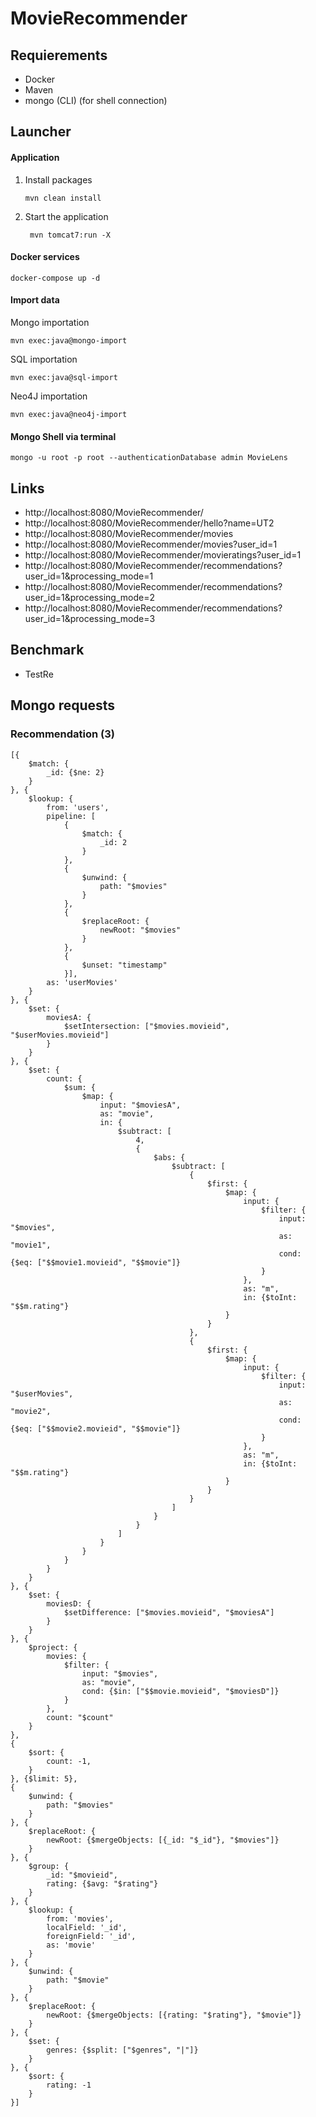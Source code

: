 # MovieRecommender

## Requierements

* Docker
* Maven
* mongo (CLI) (for shell connection)

## Launcher

#### Application

1) Install packages
    ```shell
    mvn clean install
    ```

2) Start the application
    ```shell
     mvn tomcat7:run -X
    ```

#### Docker services
```shell
docker-compose up -d
```

#### Import data

Mongo importation
```shell
mvn exec:java@mongo-import
```

SQL importation
```shell
mvn exec:java@sql-import
```

Neo4J importation
```shell
mvn exec:java@neo4j-import
```


#### Mongo Shell via terminal
```shell
mongo -u root -p root --authenticationDatabase admin MovieLens
```

## Links

* http://localhost:8080/MovieRecommender/
* http://localhost:8080/MovieRecommender/hello?name=UT2
* http://localhost:8080/MovieRecommender/movies
* http://localhost:8080/MovieRecommender/movies?user_id=1
* http://localhost:8080/MovieRecommender/movieratings?user_id=1
* http://localhost:8080/MovieRecommender/recommendations?user_id=1&processing_mode=1
* http://localhost:8080/MovieRecommender/recommendations?user_id=1&processing_mode=2
* http://localhost:8080/MovieRecommender/recommendations?user_id=1&processing_mode=3

## Benchmark

* TestRe

## Mongo requests

### Recommendation (3)

```json5
[{
    $match: {
        _id: {$ne: 2}
    }
}, {
    $lookup: {
        from: 'users',
        pipeline: [
            {
                $match: {
                    _id: 2
                }
            },
            {
                $unwind: {
                    path: "$movies"
                }
            },
            {
                $replaceRoot: {
                    newRoot: "$movies"
                }
            },
            {
                $unset: "timestamp"
            }],
        as: 'userMovies'
    }
}, {
    $set: {
        moviesA: {
            $setIntersection: ["$movies.movieid", "$userMovies.movieid"]
        }
    }
}, {
    $set: {
        count: {
            $sum: {
                $map: {
                    input: "$moviesA",
                    as: "movie",
                    in: {
                        $subtract: [
                            4,
                            {
                                $abs: {
                                    $subtract: [
                                        {
                                            $first: {
                                                $map: {
                                                    input: {
                                                        $filter: {
                                                            input: "$movies",
                                                            as: "movie1",
                                                            cond: {$eq: ["$$movie1.movieid", "$$movie"]}
                                                        }
                                                    },
                                                    as: "m",
                                                    in: {$toInt: "$$m.rating"}
                                                }
                                            }
                                        },
                                        {
                                            $first: {
                                                $map: {
                                                    input: {
                                                        $filter: {
                                                            input: "$userMovies",
                                                            as: "movie2",
                                                            cond: {$eq: ["$$movie2.movieid", "$$movie"]}
                                                        }
                                                    },
                                                    as: "m",
                                                    in: {$toInt: "$$m.rating"}
                                                }
                                            }
                                        }
                                    ]
                                }
                            }
                        ]
                    }
                }
            }
        }
    }
}, {
    $set: {
        moviesD: {
            $setDifference: ["$movies.movieid", "$moviesA"]
        }
    }
}, {
    $project: {
        movies: {
            $filter: {
                input: "$movies",
                as: "movie",
                cond: {$in: ["$$movie.movieid", "$moviesD"]}
            }
        },
        count: "$count"
    }
},
{
    $sort: {
        count: -1,
    }
}, {$limit: 5},
{
    $unwind: {
        path: "$movies"
    }
}, {
    $replaceRoot: {
        newRoot: {$mergeObjects: [{_id: "$_id"}, "$movies"]}
    }
}, {
    $group: {
        _id: "$movieid",
        rating: {$avg: "$rating"}
    }
}, {
    $lookup: {
        from: 'movies',
        localField: '_id',
        foreignField: '_id',
        as: 'movie'
    }
}, {
    $unwind: {
        path: "$movie"
    }
}, {
    $replaceRoot: {
        newRoot: {$mergeObjects: [{rating: "$rating"}, "$movie"]}
    }
}, {
    $set: {
        genres: {$split: ["$genres", "|"]}
    }
}, {
    $sort: {
        rating: -1
    }
}]
```
